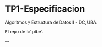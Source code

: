 # TP1-Especificacion
Algoritmos y Estructura de Datos II - DC, UBA.

El repo de lo' pibe'.





--

